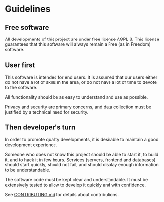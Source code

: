 # Guidelines

## Free software

All developments of this project are under free license AGPL 3. This license guarantees that this software will
always remain a Free (as in Freedom) software.

## User first

This software is intended for end users. It is assumed that our users either do not have a lot of skills in
the area, or do not have a lot of time to devote to the software.

All functionality should be as easy to understand and use as possible.

Privacy and security are primary concerns, and data collection must be justified by a technical need for security.

## Then developer's turn

In order to promote quality developments, it is desirable to maintain a good development experience.

Someone who does not know this project should be able to start it, to build it, and to hack it in few hours. Services
(servers, frontend and databases) should start quickly, should not fail, and should display enough information to be
understandable.

The software code must be kept clear and understandable. It must be extensively tested to allow to develop it quickly
and with confidence.

See [CONTRIBUTING.md](../CONTRIBUTING.md) for details about contributions.
